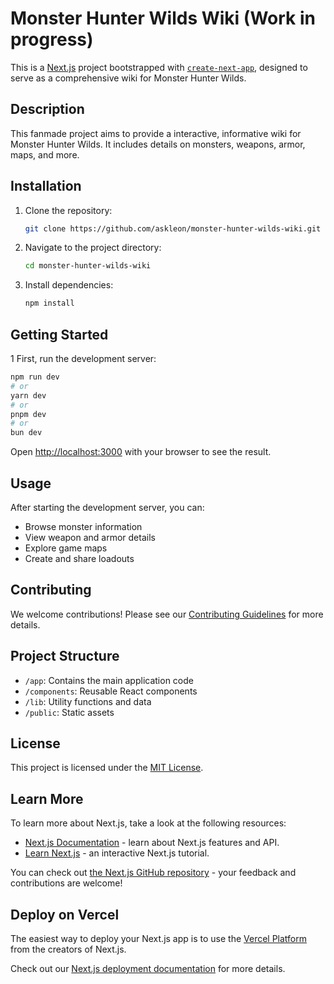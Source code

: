 # Monster Hunter Wilds Wiki (Work in progress)

This is a [Next.js](https://nextjs.org) project bootstrapped with [`create-next-app`](https://nextjs.org/docs/app/api-reference/cli/create-next-app), designed to serve as a comprehensive wiki for Monster Hunter Wilds.

## Description

This fanmade project aims to provide a interactive, informative wiki for Monster Hunter Wilds. It includes details on monsters, weapons, armor, maps, and more.


## Installation

1. Clone the repository:
   ```bash
   git clone https://github.com/askleon/monster-hunter-wilds-wiki.git
   ```
2. Navigate to the project directory:
   ```bash
   cd monster-hunter-wilds-wiki
   ```
3. Install dependencies:
   ```bash
   npm install
   ```

## Getting Started
1
First, run the development server:

```bash
npm run dev
# or
yarn dev
# or
pnpm dev
# or
bun dev
```
Open [http://localhost:3000](http://localhost:3000) with your browser to see the result.


## Usage

After starting the development server, you can:

- Browse monster information
- View weapon and armor details
- Explore game maps
- Create and share loadouts

## Contributing

We welcome contributions! Please see our [Contributing Guidelines](CONTRIBUTING.md) for more details.

## Project Structure

- `/app`: Contains the main application code
- `/components`: Reusable React components
- `/lib`: Utility functions and data
- `/public`: Static assets

## License

This project is licensed under the [MIT License](LICENSE).

## Learn More

To learn more about Next.js, take a look at the following resources:

- [Next.js Documentation](https://nextjs.org/docs) - learn about Next.js features and API.
- [Learn Next.js](https://nextjs.org/learn) - an interactive Next.js tutorial.

You can check out [the Next.js GitHub repository](https://github.com/vercel/next.js) - your feedback and contributions are welcome!

## Deploy on Vercel

The easiest way to deploy your Next.js app is to use the [Vercel Platform](https://vercel.com/new?utm_medium=default-template&filter=next.js&utm_source=create-next-app&utm_campaign=create-next-app-readme) from the creators of Next.js.

Check out our [Next.js deployment documentation](https://nextjs.org/docs/app/building-your-application/deploying) for more details.
